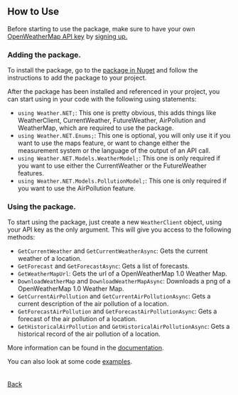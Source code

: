 ## How to Use
Before starting to use the package, make sure to have your own [OpenWeatherMap API key](https://openweathermap.org/appid#start) by [signing up.](https://home.openweathermap.org/users/sign_up)

### Adding the package.
To install the package, go to the [package in Nuget](https://nuget.org/packages/Weather.NET) and follow the instructions to add the package to your project.

After the package has been installed and referenced in your project, you can start using in your code with the following using statements:
- `using Weather.NET;`: This one is pretty obvious, this adds things like WeatherClient, CurrentWeather, FutureWeather, AirPollution and WeatherMap, which are required to use the package.
- `using Weather.NET.Enums;`: This one is optional, you will only use it if you want to use the maps feature, or want to change either the measurement system or the language of the output of an API call.
- `using Weather.NET.Models.WeatherModel;`: This one is only required if you want to use either the CurrentWeather or the FutureWeather features.
- `using Weather.NET.Models.PollutionModel;`: This one is only required if you want to use the AirPollution feature.

### Using the package.
To start using the package, just create a new `WeatherClient` object, using your API key as the only argument. This will give you access to the following methods:
- `GetCurrentWeather` and `GetCurrentWeatherAsync`: Gets the current weather of a location.
- `GetForecast` and `GetForecastAsync`: Gets a list of forecasts.
- `GetWeatherMapUrl`: Gets the url of a OpenWeatherMap 1.0 Weather Map.
- `DownloadWeatherMap` and `DownloadWeatherMapAsync`: Downloads a png of a OpenWeatherMap 1.0 Weather Map.
- `GetCurrentAirPollution` and `GetCurrentAirPollutionAsync`: Gets a current description of the air pollution of a location.
- `GetForecastAirPollution` and `GetForecastAirPollutionAsync`: Gets a forecast of the air pollution of a location.
- `GetHistoricalAirPollution` and `GetHistoricalAirPollutionAsync`: Gets a historical record of the air pollution of a location.

More information can be found in the [documentation](https://eloyespinosa.github.io/Weather.NET/docs).

You can also look at some code [examples](https://eloyespinosa.github.io/Weather.NET/examples).
<br>
<br>
<br>
[Back](https://eloyespinosa.github.io/Weather.NET)
